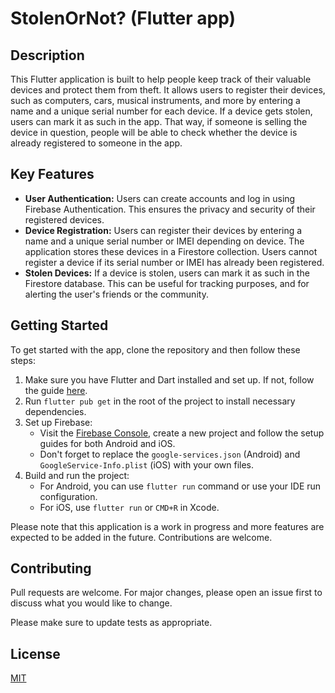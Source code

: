 # StolenOrNot? (Flutter app)

## Description

This Flutter application is built to help people keep track of their valuable devices and protect them from theft. It allows users to register their devices, such as computers, cars, musical instruments, and more by entering a name and a unique serial number for each device. If a device gets stolen, users can mark it as such in the app. That way, if someone is selling the device in question, people will be able to check whether the device is already registered to someone in the app.

## Key Features

- **User Authentication:** Users can create accounts and log in using Firebase Authentication. This ensures the privacy and security of their registered devices.
- **Device Registration:** Users can register their devices by entering a name and a unique serial number or IMEI depending on device. The application stores these devices in a Firestore collection. Users cannot register a device if its serial number or IMEI has already been registered.
- **Stolen Devices:** If a device is stolen, users can mark it as such in the Firestore database. This can be useful for tracking purposes, and for alerting the user's friends or the community.

## Getting Started

To get started with the app, clone the repository and then follow these steps:

1. Make sure you have Flutter and Dart installed and set up. If not, follow the guide [here](https://flutter.dev/docs/get-started/install).
2. Run `flutter pub get` in the root of the project to install necessary dependencies.
3. Set up Firebase:
   - Visit the [Firebase Console](https://console.firebase.google.com/), create a new project and follow the setup guides for both Android and iOS.
   - Don't forget to replace the `google-services.json` (Android) and `GoogleService-Info.plist` (iOS) with your own files.
4. Build and run the project:
   - For Android, you can use `flutter run` command or use your IDE run configuration.
   - For iOS, use `flutter run` or `CMD+R` in Xcode.

Please note that this application is a work in progress and more features are expected to be added in the future. Contributions are welcome.

## Contributing

Pull requests are welcome. For major changes, please open an issue first to discuss what you would like to change.

Please make sure to update tests as appropriate.

## License

[MIT](https://choosealicense.com/licenses/mit/)
